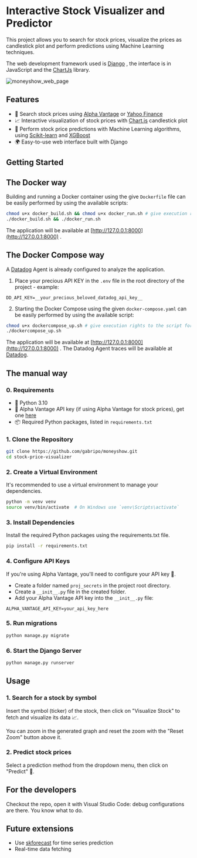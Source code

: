 # Interactive Stock Visualizer and Predictor

This project allows you to search for stock prices, visualize the prices as candlestick plot and perform predictions using Machine Learning techniques.

The web development framework used is [Django](https://www.djangoproject.com/) , the interface is in JavaScript and the [ChartJs](https://www.chartjs.org/) library.

![moneyshow_web_page](https://github.com/user-attachments/assets/711bfaa3-ae3d-4a39-94d4-b1d9fcb04d4b)

## Features
- 🔎 Search stock prices using [Alpha Vantage](https://www.alphavantage.co/) or [Yahoo Finance](https://finance.yahoo.com/)
- 📈 Interactive visualization of stock prices with [Chart.js](https://www.chartjs.org/) candlestick plot
- 🔮 Perform stock price predictions with Machine Learning algorithms, using [Scikit-learn](https://scikit-learn.org/) and [XGBoost](https://xgboost.readthedocs.io)
- 🌍 Easy-to-use web interface built with Django

## Getting Started

## The Docker way
Building and running a Docker container using the give `Dockerfile` file can be easily performed by using the available scripts:
```bash
chmod u+x docker_build.sh && chmod u+x docker_run.sh # give execution rights to the scripts for the current user
./docker_build.sh && ./docker_run.sh
```
The application will be available at [http://127.0.0.1:8000](http://127.0.0.1:8000) .

## The Docker Compose way
A [Datadog](https://www.datadoghq.com/) Agent is already configured to analyze the application.
1. Place your precious API KEY in the `.env` file in the root directory of the project - example:
```
DD_API_KEY=__your_precious_beloved_datadog_api_key__
```

2. Starting the Docker Compose using the given `docker-compose.yaml` can be easily performed by using the available script:
```bash
chmod u+x dockercompose_up.sh # give execution rights to the script for the current user
./dockercompose_up.sh
```
The application will be available at [http://127.0.0.1:8000](http://127.0.0.1:8000) .
The Datadog Agent traces will be available at [Datadog](https://app.datadoghq.eu).

## The manual way
### 0. Requirements
- 🐍 Python 3.10
- 🔑 Alpha Vantage API key (if using Alpha Vantage for stock prices), get one [here](https://www.alphavantage.co/support/#api-key)
- 📦 Required Python packages, listed in `requirements.txt`

### 1. Clone the Repository
```bash
git clone https://github.com/gabripo/moneyshow.git
cd stock-price-visualizer
```

### 2. Create a Virtual Environment

It's recommended to use a virtual environment to manage your dependencies.

```bash
python -m venv venv
source venv/bin/activate  # On Windows use `venv\Scripts\activate`
```

### 3. Install Dependencies

Install the required Python packages using the requirements.txt file.

```bash
pip install -r requirements.txt
```

### 4. Configure API Keys

If you're using Alpha Vantage, you'll need to configure your API key 🔑.
- Create a folder named `proj_secrets` in the project root directory.
- Create a `__init__.py` file in the created folder.
- Add your Alpha Vantage API key into the `__init__.py` file:
```
ALPHA_VANTAGE_API_KEY=your_api_key_here
```

### 5. Run migrations
```bash
python manage.py migrate
```

### 6. Start the Django Server
```bash
python manage.py runserver
```

## Usage

### 1. Search for a stock by symbol

Insert the symbol (ticker) of the stock, then click on "Visualize Stock" to fetch and visualize its data 📈.

You can zoom in the generated graph and reset the zoom with the "Reset Zoom" button above it.

### 2. Predict stock prices

Select a prediction method from the dropdown menu, then click on "Predict" 🔮.


## For the developers
Checkout the repo, open it with Visual Studio Code: debug configurations are there.
You know what to do.

## Future extensions
- Use [skforecast](https://skforecast.org) for time series prediction
- Real-time data fetching
